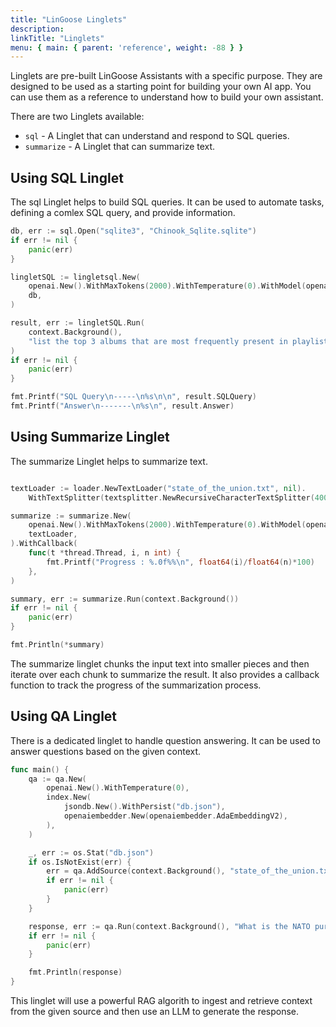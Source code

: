 ```yaml
---
title: "LinGoose Linglets"
description:
linkTitle: "Linglets"
menu: { main: { parent: 'reference', weight: -88 } }
---
```


Linglets are pre-built LinGoose Assistants with a specific purpose. They are designed to be used as a starting point for building your own AI app. You can use them as a reference to understand how to build your own assistant.

There are two Linglets available:

- `sql` - A Linglet that can understand and respond to SQL queries.
- `summarize` - A Linglet that can summarize text.

## Using SQL Linglet

The sql Linglet helps to build SQL queries. It can be used to automate tasks, defining a comlex SQL query, and provide information. 

```go
db, err := sql.Open("sqlite3", "Chinook_Sqlite.sqlite")
if err != nil {
    panic(err)
}

lingletSQL := lingletsql.New(
    openai.New().WithMaxTokens(2000).WithTemperature(0).WithModel(openai.GPT3Dot5Turbo16K0613),
    db,
)

result, err := lingletSQL.Run(
    context.Background(),
    "list the top 3 albums that are most frequently present in playlists.",
)
if err != nil {
    panic(err)
}

fmt.Printf("SQL Query\n-----\n%s\n\n", result.SQLQuery)
fmt.Printf("Answer\n-------\n%s\n", result.Answer)
```

## Using Summarize Linglet

The summarize Linglet helps to summarize text. 

```go

textLoader := loader.NewTextLoader("state_of_the_union.txt", nil).
    WithTextSplitter(textsplitter.NewRecursiveCharacterTextSplitter(4000, 0))

summarize := summarize.New(
    openai.New().WithMaxTokens(2000).WithTemperature(0).WithModel(openai.GPT3Dot5Turbo16K0613),
    textLoader,
).WithCallback(
    func(t *thread.Thread, i, n int) {
        fmt.Printf("Progress : %.0f%%\n", float64(i)/float64(n)*100)
    },
)

summary, err := summarize.Run(context.Background())
if err != nil {
    panic(err)
}

fmt.Println(*summary)
```

The summarize linglet chunks the input text into smaller pieces and then iterate over each chunk to summarize the result. It also provides a callback function to track the progress of the summarization process.

## Using QA Linglet

There is a dedicated linglet to handle question answering. It can be used to answer questions based on the given context. 

```go
func main() {
	qa := qa.New(
		openai.New().WithTemperature(0),
		index.New(
			jsondb.New().WithPersist("db.json"),
			openaiembedder.New(openaiembedder.AdaEmbeddingV2),
		),
	)

	_, err := os.Stat("db.json")
	if os.IsNotExist(err) {
		err = qa.AddSource(context.Background(), "state_of_the_union.txt")
		if err != nil {
			panic(err)
		}
	}

	response, err := qa.Run(context.Background(), "What is the NATO purpose?")
	if err != nil {
		panic(err)
	}

	fmt.Println(response)
}
```

This linglet will use a powerful RAG algorith to ingest and retrieve context from the given source and then use an LLM to generate the response.